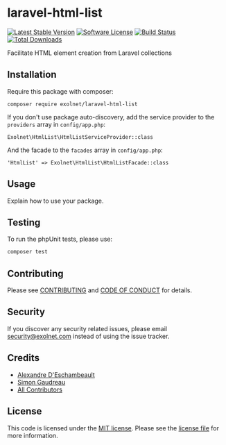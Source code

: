 # laravel-html-list

[![Latest Stable Version](https://poser.pugx.org/eXolnet/laravel-html-list/v/stable?format=flat-square)](https://packagist.org/packages/eXolnet/laravel-html-list)
[![Software License](https://img.shields.io/badge/license-MIT-brightgreen.svg?style=flat-square)](LICENSE.md)
[![Build Status](https://img.shields.io/travis/eXolnet/laravel-html-list/master.svg?style=flat-square)](https://travis-ci.org/eXolnet/laravel-html-list)
[![Total Downloads](https://img.shields.io/packagist/dt/eXolnet/laravel-html-list.svg?style=flat-square)](https://packagist.org/packages/eXolnet/laravel-html-list)

Facilitate HTML element creation from Laravel collections

## Installation

Require this package with composer:

```
composer require exolnet/laravel-html-list
```

If you don't use package auto-discovery, add the service provider to the ``providers`` array in `config/app.php`:

```
Exolnet\HtmlList\HtmlListServiceProvider::class
```

And the facade to the ``facades`` array in `config/app.php`: 

```
'HtmlList' => Exolnet\HtmlList\HtmlListFacade::class
```

## Usage

Explain how to use your package.

## Testing

To run the phpUnit tests, please use:

``` bash
composer test
```

## Contributing

Please see [CONTRIBUTING](CONTRIBUTING.md) and [CODE OF CONDUCT](CODE_OF_CONDUCT.md) for details.

## Security

If you discover any security related issues, please email security@exolnet.com instead of using the issue tracker.

## Credits

- [Alexandre D'Eschambeault](https://github.com/xel1045)
- [Simon Gaudreau](https://github.com/Gandhi11)
- [All Contributors](../../contributors)

## License

This code is licensed under the [MIT license](http://choosealicense.com/licenses/mit/). 
Please see the [license file](LICENSE) for more information.
